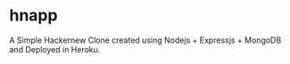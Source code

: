 # hnapp
A Simple Hackernew Clone created using Nodejs + Expressjs + MongoDB and Deployed in Heroku.
